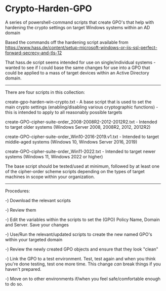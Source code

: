 # Crypto-Harden-GPO
A series of powershell-command scripts that create GPO's that help with hardening the crypto settings on target Windows systems within an AD domain

Based the commands off the hardening script available from https://www.hass.de/content/setup-microsoft-windows-or-iis-ssl-perfect-forward-secrecy-and-tls-12

That hass.de script seems intended for use on single/individual systems - wanted to see if I could base the same changes for use into a GPO that could be applied to a mass of target devices within an Active Directory domain.

---

There are four scripts in this collection:

create-gpo-harden-win-crypto.txt - A base script that is used to set the main crypto settings (enabling/disabling various cryptographic functions) - this is intended to apply to all reasonably possible targets

create-GPO-cipher-suite-order_2008-2008R2-2012-2012R2.txt - Intended to target older systems (Windows Server 2008, 2008R2, 2012, 2012R2)

create-GPO-cipher-suite-order_Win10-2016-2019.v1.txt - Intended to target middle-aged systems (Windows 10, Windows Server 2016, 2019)

create-GPO-cipher-suite-order_Win11-2022.txt - Intended to target newer systems (Windows 11, Windows 2022 or higher)

The base script should be tested/used at minimum, followed by at least one of the cipher-order scheme scripts depending on the types of target machines in scope within your organization.

---

Procedures:

-) Download the relevant scripts

-) Review them

-) Edit the variables within the scripts to set the (GPO) Policy Name, Domain and Server.  Save your changes

-) Use/Run the relevant/updated scripts to create the new named GPO's within your targeted domain

-) Review the newly created GPO objects and ensure that they look "clean"

-) Link the GPO to a test environment.  Test, test again and when you think you're done testing, test one more time.  This change *can* break things if you haven't prepared.

-) Move on to other environments if/when you feel safe/comfortable enough to do so.

